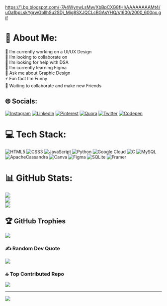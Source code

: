 https://1.bp.blogspot.com/-7A4WynwLsMw/XbBpCXG8fHI/AAAAAAAAMt4/uOa1bpLskYgrwGbllhSu2SDj_Mig8SXJQCLcBGAsYHQ/s1600/2000_600px.gif

# 💫 About Me:
🔭 I’m currently working on a UI/UX Design<br>👯 I’m looking to collaborate on<br>🤝 I’m looking for help with DSA<br>🌱 I’m currently learning Figma<br>💬 Ask me about Graphic Design<br>⚡ Fun fact I'm Funny<br>👯 Waiting to collaborate and make new Friends


## 🌐 Socials:
[![Instagram](https://img.shields.io/badge/Instagram-%23E4405F.svg?logo=Instagram&logoColor=white)](https://instagram.com/gxurxv_26) [![LinkedIn](https://img.shields.io/badge/LinkedIn-%230077B5.svg?logo=linkedin&logoColor=white)](https://linkedin.com/in/gaurav-jain-683162269) [![Pinterest](https://img.shields.io/badge/Pinterest-%23E60023.svg?logo=Pinterest&logoColor=white)](https://pinterest.com/@gaurav2026jain) [![Quora](https://img.shields.io/badge/Quora-%23B92B27.svg?logo=Quora&logoColor=white)](https://quora.com/profile/Gaurav-Jain-3402) [![Twitter](https://img.shields.io/badge/Twitter-%231DA1F2.svg?logo=Twitter&logoColor=white)](https://twitter.com/gaurav_jain26) [![Codepen](https://img.shields.io/badge/Codepen-000000?style=for-the-badge&logo=codepen&logoColor=white)](https://codepen.io/@gaurav_26) 

# 💻 Tech Stack:
![HTML5](https://img.shields.io/badge/html5-%23E34F26.svg?style=for-the-badge&logo=html5&logoColor=white) ![CSS3](https://img.shields.io/badge/css3-%231572B6.svg?style=for-the-badge&logo=css3&logoColor=white) ![JavaScript](https://img.shields.io/badge/javascript-%23323330.svg?style=for-the-badge&logo=javascript&logoColor=%23F7DF1E) ![Python](https://img.shields.io/badge/python-3670A0?style=for-the-badge&logo=python&logoColor=ffdd54) ![Google Cloud](https://img.shields.io/badge/Google%20Cloud-%234285F4.svg?style=for-the-badge&logo=google-cloud&logoColor=white) ![C](https://img.shields.io/badge/c-%2300599C.svg?style=for-the-badge&logo=c&logoColor=white) ![MySQL](https://img.shields.io/badge/mysql-%2300f.svg?style=for-the-badge&logo=mysql&logoColor=white) ![ApacheCassandra](https://img.shields.io/badge/cassandra-%231287B1.svg?style=for-the-badge&logo=apache-cassandra&logoColor=white) ![Canva](https://img.shields.io/badge/Canva-%2300C4CC.svg?style=for-the-badge&logo=Canva&logoColor=white) 	![Figma](https://img.shields.io/badge/figma-%23F24E1E.svg?style=for-the-badge&logo=figma&logoColor=white) ![SQLite](https://img.shields.io/badge/sqlite-%2307405e.svg?style=for-the-badge&logo=sqlite&logoColor=white) ![Framer](https://img.shields.io/badge/Framer-black?style=for-the-badge&logo=framer&logoColor=blue)
# 📊 GitHub Stats:
![](https://github-readme-stats.vercel.app/api?username=G-the-dev&theme=dark&hide_border=false&include_all_commits=true&count_private=true)<br/>
![](https://github-readme-streak-stats.herokuapp.com/?user=G-the-dev&theme=dark&hide_border=false)<br/>
![](https://github-readme-stats.vercel.app/api/top-langs/?username=G-the-dev&theme=dark&hide_border=false&include_all_commits=true&count_private=true&layout=compact)

## 🏆 GitHub Trophies
![](https://github-profile-trophy.vercel.app/?username=G-the-dev&theme=darkhub&no-frame=true&no-bg=false&margin-w=4)

### ✍️ Random Dev Quote
![](https://quotes-github-readme.vercel.app/api?type=horizontal&theme=radical)

### 🔝 Top Contributed Repo
![](https://github-contributor-stats.vercel.app/api?username=G-the-dev&limit=5&theme=dracula&combine_all_yearly_contributions=true)

---
[![](https://visitcount.itsvg.in/api?id=G-the-dev&icon=2&color=0)](https://visitcount.itsvg.in)

<!-- Proudly created with GPRM ( https://gprm.itsvg.in ) -->
